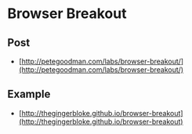 # Browser Breakout

## Post

 - [http://petegoodman.com/labs/browser-breakout/](http://petegoodman.com/labs/browser-breakout/)

## Example

 - [http://thegingerbloke.github.io/browser-breakout](http://thegingerbloke.github.io/browser-breakout)